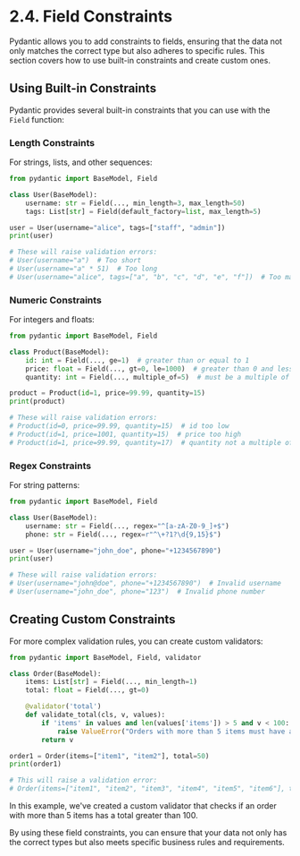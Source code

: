 # 2.4. Field Constraints

Pydantic allows you to add constraints to fields, ensuring that the data not only matches the correct type but also adheres to specific rules. This section covers how to use built-in constraints and create custom ones.

## Using Built-in Constraints

Pydantic provides several built-in constraints that you can use with the `Field` function:

### Length Constraints

For strings, lists, and other sequences:

```python
from pydantic import BaseModel, Field

class User(BaseModel):
    username: str = Field(..., min_length=3, max_length=50)
    tags: List[str] = Field(default_factory=list, max_length=5)

user = User(username="alice", tags=["staff", "admin"])
print(user)

# These will raise validation errors:
# User(username="a")  # Too short
# User(username="a" * 51)  # Too long
# User(username="alice", tags=["a", "b", "c", "d", "e", "f"])  # Too many tags
```

### Numeric Constraints

For integers and floats:

```python
from pydantic import BaseModel, Field

class Product(BaseModel):
    id: int = Field(..., ge=1)  # greater than or equal to 1
    price: float = Field(..., gt=0, le=1000)  # greater than 0 and less than or equal to 1000
    quantity: int = Field(..., multiple_of=5)  # must be a multiple of 5

product = Product(id=1, price=99.99, quantity=15)
print(product)

# These will raise validation errors:
# Product(id=0, price=99.99, quantity=15)  # id too low
# Product(id=1, price=1001, quantity=15)  # price too high
# Product(id=1, price=99.99, quantity=17)  # quantity not a multiple of 5
```

### Regex Constraints

For string patterns:

```python
from pydantic import BaseModel, Field

class User(BaseModel):
    username: str = Field(..., regex="^[a-zA-Z0-9_]+$")
    phone: str = Field(..., regex=r"^\+?1?\d{9,15}$")

user = User(username="john_doe", phone="+1234567890")
print(user)

# These will raise validation errors:
# User(username="john@doe", phone="+1234567890")  # Invalid username
# User(username="john_doe", phone="123")  # Invalid phone number
```

## Creating Custom Constraints

For more complex validation rules, you can create custom validators:

```python
from pydantic import BaseModel, Field, validator

class Order(BaseModel):
    items: List[str] = Field(..., min_length=1)
    total: float = Field(..., gt=0)

    @validator('total')
    def validate_total(cls, v, values):
        if 'items' in values and len(values['items']) > 5 and v < 100:
            raise ValueError("Orders with more than 5 items must have a total greater than 100")
        return v

order1 = Order(items=["item1", "item2"], total=50)
print(order1)

# This will raise a validation error:
# Order(items=["item1", "item2", "item3", "item4", "item5", "item6"], total=50)
```

In this example, we've created a custom validator that checks if an order with more than 5 items has a total greater than 100.

By using these field constraints, you can ensure that your data not only has the correct types but also meets specific business rules and requirements.